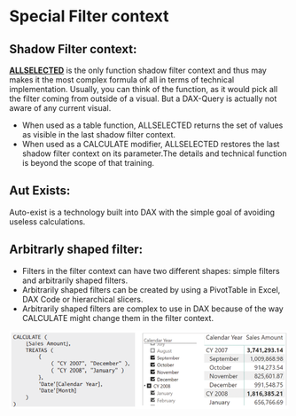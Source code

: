 # Special Filter context

## Shadow Filter context:
**[ALLSELECTED](https://dax.guide/allselected/)** is the only function shadow filter context and thus may makes it the most complex formula of all in terms of technical implementation. Usually, you can think of the function, as it would pick all the filter coming from outside of a visual. But a DAX-Query is actually not aware of any current visual.

+ When used as a table function, ALLSELECTED returns the set of values as visible in the last shadow filter context.
+ When used as a CALCULATE modifier, ALLSELECTED restores the last shadow filter context on its parameter.The details and technical function is beyond the scope of that training.

## Aut Exists:
Auto-exist is a technology built into DAX with the simple goal of avoiding useless calculations.

## Arbitrarly shaped filter:
+ Filters in the filter context can have two different shapes: simple filters and arbitrarily shaped filters.
+ Arbitrarily shaped filters can be created by using a PivotTable in Excel, DAX Code or hierarchical slicers.
+ Arbitrarily shaped filters are complex to use in DAX because of the way CALCULATE might change them in the filter context.

![Agenda](06_SpecialFilterContext.PNG)

